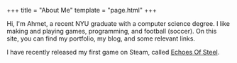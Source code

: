 +++
title = "About Me"
template = "page.html"
+++

Hi, I'm Ahmet, a recent NYU graduate with a computer science degree. I like making and playing games, programming, and football (soccer). On this site, you can find my portfolio, my blog, and some relevant links.

I have recently released my first game on Steam, called [Echoes Of Steel](https://store.steampowered.com/app/2580010/Echoes_Of_Steel/). 
